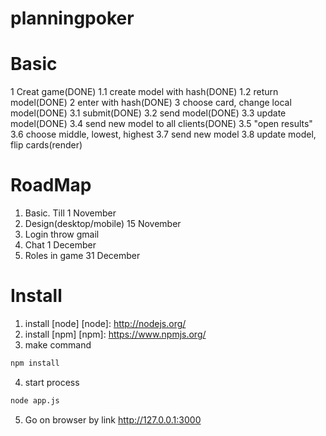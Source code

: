 planningpoker
=============

Basic
=============
1 Creat game(DONE)
1.1 create model with hash(DONE)
1.2 return model(DONE)
2 enter with hash(DONE)
3 choose card, change local model(DONE)
3.1 submit(DONE)
3.2 send model(DONE)
3.3 update model(DONE)
3.4 send new model to all clients(DONE)
3.5 "open results"
3.6 choose middle, lowest, highest
3.7 send new model
3.8 update model, flip cards(render)

RoadMap
=============
1. Basic. Till 1 November
2. Design(desktop/mobile) 15 November
3. Login throw gmail
4. Chat 1 December
5. Roles in game 31 December 

Install
=============
1. install [node]
[node]: http://nodejs.org/
2. install [npm]
[npm]: https://www.npmjs.org/
3. make command
```bash
npm install
```

4. start process

```bash
node app.js
```
5. Go on browser by link http://127.0.0.1:3000
